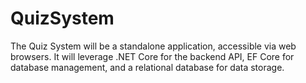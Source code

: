 # QuizSystem
The Quiz System will be a standalone application, accessible via web browsers. It will leverage .NET Core for the backend API, EF Core for database management, and a relational database for data storage.
